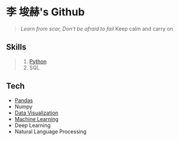 # 李 埈赫's Github
> _Learn from scar, Don't be afraid to fail_
> Keep calm and carry on



## Skills

> 1. [Python](https://github.com/unknown-jun/Python)
> 2. SQL

## Tech


- [Pandas](https://github.com/unknown-jun/Pandas)
- Numpy
- [Data Visualization](https://github.com/unknown-jun/Data-Visualization)
- [Machine Learning](https://github.com/unknown-jun/Machine_Learning)
- Deep Learning
- Natural Language Processing
